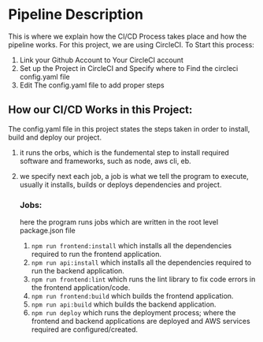 # Pipeline Description

This is where we explain how the CI/CD Process takes place and how the pipeline works.
For this project, we are using CircleCI.
To Start this process:
1. Link your Github Account to Your CircleCI account
1. Set up the Project in CircleCI and Specify where to Find the circleci config.yaml file
1. Edit The config.yaml file to add proper steps

## How our CI/CD Works in this Project:
The config.yaml file in this project states the steps taken in order to install, build and deploy our project. 

1. it runs the orbs, which is the fundemental step to install required software and frameworks, such as node, aws cli, eb. 
1. we specify next each job, a job is what we tell the program to execute, usually it installs, builds or deploys dependencies and project. 

    ### Jobs:
    here the program runs jobs which are written in the root level package.json file
    1. `npm run frontend:install` which installs all the dependencies required to run the frontend application.
    1. `npm run api:install` which installs all the dependencies required to run the backend application.
    1. `npm run frontend:lint` which runs the lint library to fix code errors in the frontend application/code.
    1. `npm run frontend:build` which builds the frontend application.
    1. `npm run api:build` which builds the backend application.
    1. `npm run deploy` which runs the deployment process; where the frontend and backend applications are deployed and AWS services required are configured/created.